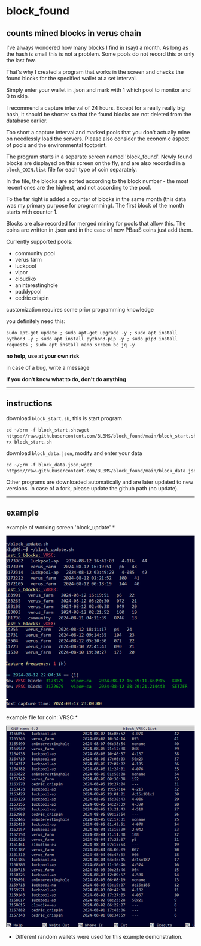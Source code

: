 # block_found
## counts mined blocks in verus chain
I've always wondered how many blocks I find in (say) a month. As long as the hash is small this is not a problem. Some pools do not record this or only the last few.

That's why I created a program that works in the screen and checks the found blocks for the specified wallet at a set interval.

Simply enter your wallet in .json and mark with 1 which pool to monitor and 0 to skip.

I recommend a capture interval of 24 hours. Except for a really really big hash, it should be shorter so that the found blocks are not deleted from the database earlier.

Too short a capture interval and marked pools that you don't actually mine on needlessly load the servers. Please also consider the economic aspect of pools and the environmental footprint.

The program starts in a separate screen named 'block_found'. Newly found blocks are displayed on this screen on the fly, and are also recorded in a `block_COIN.list` file for each type of coin separately.

In the file, the blocks are sorted according to the block number - the most recent ones are the highest, and not according to the pool.

To the far right is added a counter of blocks in the same month (this data was my primary purpose for programming). The first block of the month starts with counter 1.

Blocks are also recorded for merged mining for pools that allow this. The coins are written in .json and in the case of new PBaaS coins just add them.

Currently supported pools:
-  community pool
-  verus farm
-  luckpool
-  vipor
-  cloudiko
-  aninterestinghole
-  paddypool
-  cedric crispin

customization requires some prior programming knowledge

you definitely need this:

```
sudo apt-get update ; sudo apt-get upgrade -y ; sudo apt install python3 -y ; sudo apt install python3-pip -y ; sudo pip3 install requests ; sudo apt install nano screen bc jq -y
```

**no help, use at your own risk**

in case of a bug, write a message

**if you don't know what to do, don't do anything**

___________
## instructions

download `block_start.sh`, this is start program

```
cd ~/;rm -f block_start.sh;wget https://raw.githubusercontent.com/BLBMS/block_found/main/block_start.sh;chmod +x block_start.sh
```

download `block_data.json`, modify and enter your data

```
cd ~/;rm -f block_data.json;wget https://raw.githubusercontent.com/BLBMS/block_found/main/block_data.json
```

Other programs are downloaded automatically and are later updated to new versions. In case of a fork, please update the github path (no update).

___________
## example

example of working screen 'block_update' *

![README.md](image1.png)

example file for coin: VRSC *

![README.md](image2a.png)

*  Different random wallets were used for this example demonstration.
